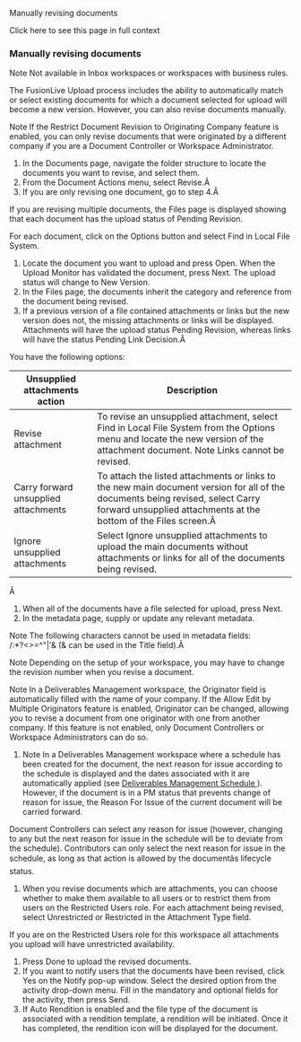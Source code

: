 Manually revising documents

Click here to see this page in full context

###  Manually revising documents

Note  Not available in Inbox workspaces or workspaces with business rules.

The FusionLive Upload process includes the ability to automatically match or
select existing documents for which a document selected for upload will become
a new version. However, you can also revise documents manually.

Note  If the Restrict Document Revision to Originating Company feature is
enabled, you can only revise documents that were originated by a different
company if you are a Document Controller or Workspace Administrator.

  1. In the Documents page, navigate the folder structure to locate the documents you want to revise, and select them. 
  2. From the Document Actions menu, select Revise.Â 
  3. If you are only revising one document, go to step 4.Â 

If you are revising multiple documents, the Files page is displayed showing
that each document has the upload status of Pending Revision.

For each document, click on the Options button and select Find in Local File
System.

  1. Locate the document you want to upload and press Open. When the Upload Monitor has validated the document, press Next. The upload status will change to New Version. 
  2. In the Files page, the documents inherit the category and reference from the document being revised. 
  3. If a previous version of a file contained attachments or links but the new version does not, the missing attachments or links will be displayed. Attachments will have the upload status Pending Revision, whereas links will have the status Pending Link Decision.Â 

You have the following options:

Unsupplied attachments action  |  Description   
---|---  
Revise attachment  |  To revise an unsupplied attachment, select Find in Local File System from the Options menu and locate the new version of the attachment document. Note Links cannot be revised.   
Carry forward unsupplied attachments  |  To attach the listed attachments or links to the new main document version for all of the documents being revised, select Carry forward unsupplied attachments at the bottom of the Files screen.Â   
Ignore unsupplied attachments  |  Select Ignore unsupplied attachments to upload the main documents without attachments or links for all of the documents being revised.   
  
Â

  1. When all of the documents have a file selected for upload, press Next. 
  2. In the metadata page, supply or update any relevant metadata. 

Note  The following characters cannot be used in metadata fields: \
/:*?<>=^"|'& (& can be used in the Title field).Â

Note  Depending on the setup of your workspace, you may have to change the
revision number when you revise a document.

Note  In a Deliverables Management workspace, the Originator field is
automatically filled with the name of your company. If the Allow Edit by
Multiple Originators feature is enabled, Originator can be changed, allowing
you to revise a document from one originator with one from another company. If
this feature is not enabled, only Document Controllers or Workspace
Administrators can do so.

  1. Note  In a Deliverables Management workspace where a schedule has been created for the document, the next reason for issue according to the schedule is displayed and the dates associated with it are automatically applied (see [ Deliverables Management Schedule ](Deliverables_Management_Schedu.htm#h) ). However, if the document is in a PM status that prevents change of reason for issue, the Reason For Issue of the current document will be carried forward. 

Document Controllers can select any reason for issue (however, changing to any
but the next reason for issue in the schedule will be to deviate from the
schedule). Contributors can only select the next reason for issue in the
schedule, as long as that action is allowed by the documentâs lifecycle
status.

  1. When you revise documents which are attachments, you can choose whether to make them available to all users or to restrict them from users on the Restricted Users role. For each attachment being revised, select Unrestricted or Restricted in the Attachment Type field. 

If you are on the Restricted Users role for this workspace all attachments you
upload will have unrestricted availability.

  1. Press Done to upload the revised documents. 
  2. If you want to notify users that the documents have been revised, click Yes on the Notify pop-up window. Select the desired option from the activity drop-down menu. Fill in the mandatory and optional fields for the activity, then press Send. 
  3. If Auto Rendition is enabled and the file type of the document is associated with a rendition template, a rendition will be initiated. Once it has completed, the rendition icon will be displayed for the document. 

